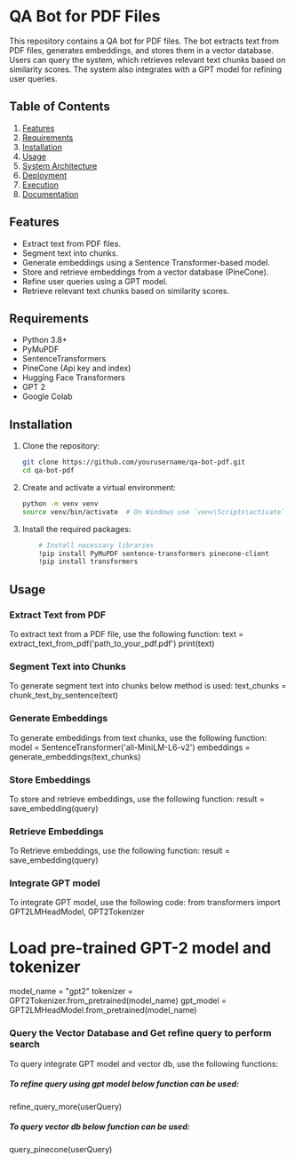 # QA Bot for PDF Files

This repository contains a QA bot for PDF files. The bot extracts text from PDF files, generates embeddings, and stores them in a vector database. Users can query the system, which retrieves relevant text chunks based on similarity scores. The system also integrates with a GPT model for refining user queries.

## Table of Contents
1. [Features](#features)
2. [Requirements](#requirements)
3. [Installation](#installation)
4. [Usage](#usage)
5. [System Architecture](#system-architecture)
6. [Deployment](#deployment)
7. [Execution](#execution)
8. [Documentation](#documentation)

## Features
- Extract text from PDF files.
- Segment text into chunks.
- Generate embeddings using a Sentence Transformer-based model.
- Store and retrieve embeddings from a vector database (PineCone).
- Refine user queries using a GPT model.
- Retrieve relevant text chunks based on similarity scores.

## Requirements
- Python 3.8+
- PyMuPDF
- SentenceTransformers
- PineCone (Api key and index)
- Hugging Face Transformers
- GPT 2
- Google Colab

## Installation
1. Clone the repository:
    ```bash
    git clone https://github.com/yourusername/qa-bot-pdf.git
    cd qa-bot-pdf
    ```

2. Create and activate a virtual environment:
    ```bash
    python -m venv venv
    source venv/bin/activate  # On Windows use `venv\Scripts\activate`
    ```

3. Install the required packages:
    ```bash
        # Install necessary libraries
        !pip install PyMuPDF sentence-transformers pinecone-client
        !pip install transformers

## Usage
### Extract Text from PDF
To extract text from a PDF file, use the following function:
text = extract_text_from_pdf('path_to_your_pdf.pdf')
print(text)

### Segment Text into Chunks
To generate segment text into chunks below method is used:
text_chunks = chunk_text_by_sentence(text)

### Generate Embeddings
To generate embeddings from text chunks, use the following function:
model = SentenceTransformer('all-MiniLM-L6-v2')
embeddings = generate_embeddings(text_chunks)

### Store Embeddings
To store and retrieve embeddings, use the following function:
result = save_embedding(query)

### Retrieve Embeddings
To Retrieve embeddings, use the following function:
result = save_embedding(query)

### Integrate GPT model
To integrate GPT model, use the following code:
from transformers import GPT2LMHeadModel, GPT2Tokenizer
# Load pre-trained GPT-2 model and tokenizer
model_name = "gpt2"
tokenizer = GPT2Tokenizer.from_pretrained(model_name)
gpt_model = GPT2LMHeadModel.from_pretrained(model_name)

### Query the Vector Database and Get refine query to perform search
To query integrate GPT model and vector db,  use the following functions:
##### To refine query using gpt model below function can be used:
refine_query_more(userQuery)

##### To query vector db below function can be used:
query_pinecone(userQuery)
